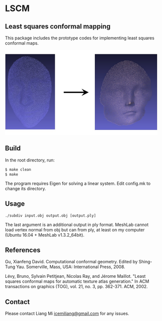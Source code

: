 # LSCM
## Least squares conformal mapping

This package includes the prototype codes for implementing least squares conformal maps.

![alt text](data/human.jpg?raw=true "Least squares conformal mapping")

## Build

In the root directory, run:
```
$ make clean
$ make
```

The program requires Eigen for solving a linear system. Edit config.mk to change its directory.

## Usage
```
./subdiv input.obj output.obj [output.ply]
```
The last argument is an additional output in ply format. MeshLab cannot load vertex normal from obj but can from ply, at least on my computer (Ubuntu 16.04 + MeshLab v1.3.2_64bit).

## References
Gu, Xianfeng David. Computational conformal geometry. Edited by Shing-Tung Yau. Somerville, Mass, USA: International Press, 2008.

Lévy, Bruno, Sylvain Petitjean, Nicolas Ray, and Jérome Maillot. "Least squares conformal maps for automatic texture atlas generation." In ACM transactions on graphics (TOG), vol. 21, no. 3, pp. 362-371. ACM, 2002.

## Contact
Please contact Liang Mi icemiliang@gmail.com for any issues. 
